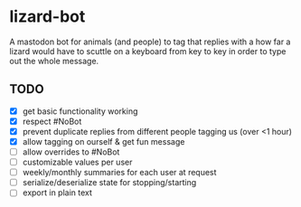 # lizard-bot
A mastodon bot for animals (and people) to tag that replies with a how far a lizard would have to scuttle on a keyboard from key to key in order to type out the whole message.

## TODO
- [x] get basic functionality working
- [x] respect #NoBot
- [x] prevent duplicate replies from different people tagging us (over <1 hour)
- [x] allow tagging on ourself & get fun message
- [ ] allow overrides to #NoBot
- [ ] customizable values per user
- [ ] weekly/monthly summaries for each user at request
- [ ] serialize/deserialize state for stopping/starting
- [ ] export in plain text

